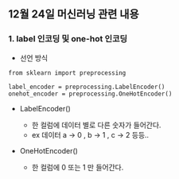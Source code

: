 ## 12월 24일 머신러닝 관련 내용 



### 1. label 인코딩 및 one-hot 인코딩
 - 선언 방식
```
from sklearn import preprocessing

label_encoder = preprocessing.LabelEncoder()
onehot_encoder = preprocessing.OneHotEncoder()
```
 - LabelEncoder()
     - 한 컬럼에 데이터 별로 다른 숫자가 들어간다.
     - ex 데이터 a -> 0 , b -> 1 , c -> 2 등등..
     
 - OneHotEncoder()
     - 한 컬럼에 0 또는 1 만 들어간다.